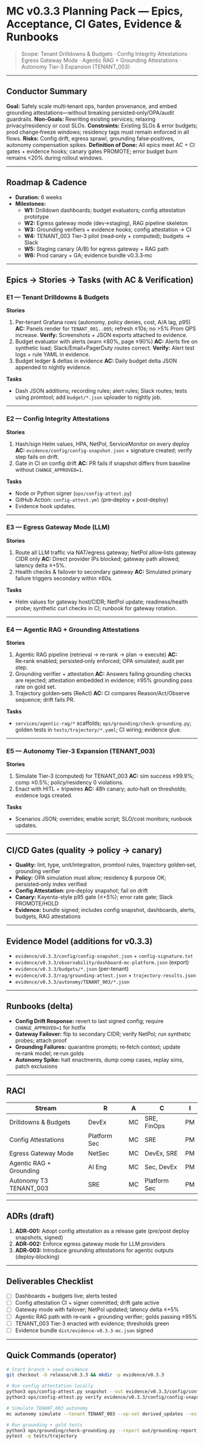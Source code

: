 # MC v0.3.3 Planning Pack — Epics, Acceptance, CI Gates, Evidence & Runbooks

> Scope: Tenant Drilldowns & Budgets · Config Integrity Attestations · Egress Gateway Mode · Agentic RAG + Grounding Attestations · Autonomy Tier‑3 Expansion (TENANT_003)

---

## Conductor Summary

**Goal:** Safely scale multi‑tenant ops, harden provenance, and embed grounding attestations—without breaking persisted‑only/OPA/audit guardrails.
**Non‑Goals:** Rewriting existing services; relaxing privacy/residency or cost SLOs.
**Constraints:** Existing SLOs & error budgets; prod change‑freeze windows; residency tags must remain enforced in all flows.
**Risks:** Config drift, egress sprawl, grounding false‑positives, autonomy compensation spikes.
**Definition of Done:** All epics meet AC + CI gates + evidence hooks; canary gates PROMOTE; error budget burn remains <20% during rollout windows.

---

## Roadmap & Cadence

- **Duration:** 6 weeks
- **Milestones:**
  - **W1:** Drilldown dashboards; budget evaluators; config attestation prototype
  - **W2:** Egress gateway mode (dev→staging), RAG pipeline skeleton
  - **W3:** Grounding verifiers + evidence hooks; config attestation → CI
  - **W4:** TENANT_003 Tier‑3 pilot (read‑only + computed); budgets → Slack
  - **W5:** Staging canary (A/B) for egress gateway + RAG path
  - **W6:** Prod canary + GA; evidence bundle v0.3.3‑mc

---

## Epics → Stories → Tasks (with AC & Verification)

### E1 — Tenant Drilldowns & Budgets

**Stories**

1. Per‑tenant Grafana rows (autonomy, policy denies, cost, A/A lag, p95)
   **AC:** Panels render for `TENANT_001..005`; refresh ≤10s; no >5% Prom QPS increase.
   **Verify:** Screenshots + JSON exports attached to evidence.
2. Budget evaluator with alerts (warn ≥80%, page ≥90%)
   **AC:** Alerts fire on synthetic load; Slack/Email+PagerDuty routes correct.
   **Verify:** Alert test logs + rule YAML in evidence.
3. Budget ledger & deltas in evidence
   **AC:** Daily budget delta JSON appended to nightly evidence.

**Tasks**

- Dash JSON additions; recording rules; alert rules; Slack routes; tests using promtool; add `budget/*.json` uploader to nightly job.

---

### E2 — Config Integrity Attestations

**Stories**

1. Hash/sign Helm values, HPA, NetPol, ServiceMonitor on every deploy
   **AC:** `evidence/config/config-snapshot.json` + signature created; verify step fails on drift.
2. Gate in CI on config drift
   **AC:** PR fails if snapshot differs from baseline without `CHANGE_APPROVED=1`.

**Tasks**

- Node or Python signer (`ops/config-attest.py`)
- GitHub Action: `config-attest.yml` (pre‑deploy + post‑deploy)
- Evidence hook updates.

---

### E3 — Egress Gateway Mode (LLM)

**Stories**

1. Route all LLM traffic via NAT/egress gateway; NetPol allow‑lists gateway CIDR only
   **AC:** Direct provider IPs blocked; gateway path allowed; latency delta ≤+5%.
2. Health checks & failover to secondary gateway
   **AC:** Simulated primary failure triggers secondary within ≤60s.

**Tasks**

- Helm values for gateway host/CIDR; NetPol update; readiness/health probe; synthetic curl checks in CI; runbook for gateway rotation.

---

### E4 — Agentic RAG + Grounding Attestations

**Stories**

1. Agentic RAG pipeline (retrieval → re‑rank → plan → execute)
   **AC:** Re‑rank enabled; persisted‑only enforced; OPA simulated; audit per step.
2. Grounding verifier + attestation
   **AC:** Answers failing grounding checks are rejected; attestation embedded in evidence; ≥95% grounding pass rate on gold set.
3. Trajectory golden‑sets (ReAct)
   **AC:** CI compares Reason/Act/Observe sequence; drift fails PR.

**Tasks**

- `services/agentic-rag/*` scaffolds; `ops/grounding/check-grounding.py`; golden tests in `tests/trajectory/*.yaml`; CI wiring; evidence glue.

---

### E5 — Autonomy Tier‑3 Expansion (TENANT_003)

**Stories**

1. Simulate Tier‑3 (computed) for TENANT_003
   **AC:** sim success ≥99.9%; comp ≤0.5%; policy/residency 0 violations.
2. Enact with HITL + tripwires
   **AC:** 48h canary; auto‑halt on thresholds; evidence logs created.

**Tasks**

- Scenarios JSON; overrides; enable script; SLO/cost monitors; runbook updates.

---

## CI/CD Gates (quality → policy → canary)

- **Quality:** lint, type, unit/integration, promtool rules, trajectory golden‑set, grounding verifier
- **Policy:** OPA simulation must allow; residency & purpose OK; persisted‑only index verified
- **Config Attestation:** pre‑deploy snapshot; fail on drift
- **Canary:** Kayenta-style p95 gate (≤+5%); error rate gate; Slack PROMOTE/HOLD
- **Evidence:** bundle signed; includes config snapshot, dashboards, alerts, budgets, RAG attestations

---

## Evidence Model (additions for v0.3.3)

- `evidence/v0.3.3/config/config-snapshot.json` + `config-signature.txt`
- `evidence/v0.3.3/observability/dashboard-mc-platform.json` (export)
- `evidence/v0.3.3/budgets/*.json` (per-tenant)
- `evidence/v0.3.3/rag/grounding-attest.json` + `trajectory-results.json`
- `evidence/v0.3.3/autonomy/TENANT_003/*.json`

---

## Runbooks (delta)

- **Config Drift Response:** revert to last signed config; require `CHANGE_APPROVED=1` for hotfix
- **Gateway Failover:** flip to secondary CIDR; verify NetPol; run synthetic probes; attach proof
- **Grounding Failures:** quarantine prompts; re‑fetch context; update re‑rank model; re‑run golds
- **Autonomy Spike:** halt enactments, dump comp cases, replay sims, patch exclusions

---

## RACI

| Stream                  | R            | A   | C            | I   |
| ----------------------- | ------------ | --- | ------------ | --- |
| Drilldowns & Budgets    | DevEx        | MC  | SRE, FinOps  | PM  |
| Config Attestations     | Platform Sec | MC  | SRE          | PM  |
| Egress Gateway Mode     | NetSec       | MC  | DevEx, SRE   | PM  |
| Agentic RAG + Grounding | AI Eng       | MC  | Sec, DevEx   | PM  |
| Autonomy T3 TENANT_003  | SRE          | MC  | Platform Sec | PM  |

---

## ADRs (draft)

1. **ADR‑001:** Adopt config attestation as a release gate (pre/post deploy snapshots, signed)
2. **ADR‑002:** Enforce egress gateway mode for LLM providers
3. **ADR‑003:** Introduce grounding attestations for agentic outputs (deploy‑blocking)

---

## Deliverables Checklist

- [ ] Dashboards + budgets live; alerts tested
- [ ] Config attestation CI + signer committed; drift gate active
- [ ] Gateway mode with failover; NetPol updated; latency delta ≤+5%
- [ ] Agentic RAG path with re‑rank + grounding verifier; golds passing ≥95%
- [ ] TENANT_003 Tier‑3 enacted with evidence; thresholds green
- [ ] Evidence bundle `dist/evidence-v0.3.3-mc.json` signed

---

## Quick Commands (operator)

```bash
# Start branch + seed evidence
git checkout -b release/v0.3.3 && mkdir -p evidence/v0.3.3

# Run config attestation locally
python3 ops/config-attest.py snapshot --out evidence/v0.3.3/config/config-snapshot.json
python3 ops/config-attest.py verify evidence/v0.3.3/config/config-snapshot.json --signature evidence/v0.3.3/config/config-signature.txt

# Simulate TENANT_003 autonomy
mc autonomy simulate --tenant TENANT_003 --op-set derived_updates --evidence out/T3-sim.json

# Run grounding + gold tests
python3 ops/grounding/check-grounding.py --report out/grounding-report.json
pytest -q tests/trajectory
```
